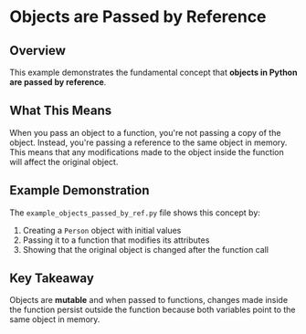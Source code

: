 # Objects are Passed by Reference

## Overview

This example demonstrates the fundamental concept that **objects in Python are passed by reference**.

## What This Means

When you pass an object to a function, you're not passing a copy of the object. Instead, you're passing a reference to the same object in memory. This means that any modifications made to the object inside the function will affect the original object.

## Example Demonstration

The `example_objects_passed_by_ref.py` file shows this concept by:

1. Creating a `Person` object with initial values
2. Passing it to a function that modifies its attributes
3. Showing that the original object is changed after the function call

## Key Takeaway

Objects are **mutable** and when passed to functions, changes made inside the function persist outside the function because both variables point to the same object in memory.